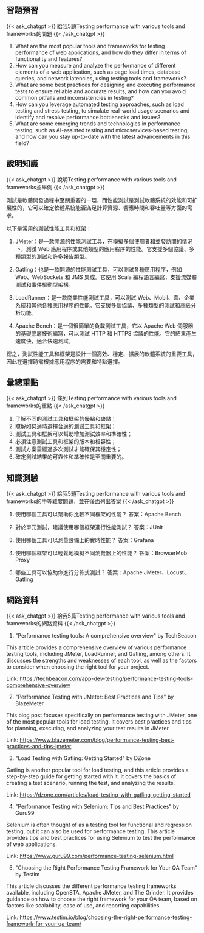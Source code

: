 ## 習題預習
{{< ask_chatgpt >}}
給我5題Testing performance with various tools and frameworks的問題
{{< /ask_chatgpt >}}



1. What are the most popular tools and frameworks for testing performance of web applications, and how do they differ in terms of functionality and features?
2. How can you measure and analyze the performance of different elements of a web application, such as page load times, database queries, and network latencies, using testing tools and frameworks?
3. What are some best practices for designing and executing performance tests to ensure reliable and accurate results, and how can you avoid common pitfalls and inconsistencies in testing?
4. How can you leverage automated testing approaches, such as load testing and stress testing, to simulate real-world usage scenarios and identify and resolve performance bottlenecks and issues?
5. What are some emerging trends and technologies in performance testing, such as AI-assisted testing and microservices-based testing, and how can you stay up-to-date with the latest advancements in this field?   

## 說明知識
{{< ask_chatgpt >}}
說明Testing performance with various tools and frameworks並舉例
{{< /ask_chatgpt >}}



測試是軟體開發過程中至關重要的一環，而性能測試是測試軟體系統的效能和可扩展性的，它可以確定軟體系統能否滿足計算資源、響應時間和吞吐量等方面的需求。

以下是常用的測試性能工具和框架：

1. JMeter：是一款開源的性能測試工具，在模擬多個使用者和並發訪問的情況下，測試 Web 應用程序或其他類型的應用程序的性能。它支援多個協議、多種類型的測試和許多報告類型。

2. Gatling：也是一款開源的性能測試工具，可以測試各種應用程序，例如 Web、WebSockets 和 JMS 集成。它使用 Scala 編程語言編寫，支援流媒體測試和事件驅動型架構。

3. LoadRunner：是一款商業性能測試工具，可以測試 Web、Mobil、雲、企業系統和其他各種應用程序的性能。它支援多個協議、多種類型的測試和高級分析功能。

4. Apache Bench：是一個很簡單的負載測試工具，它以 Apache Web 伺服器的基礎底層技術編寫，可以測試 HTTP 和 HTTPS 協議的性能。它的結果產生速度快，適合快速測試。

總之，測試性能工具和框架是設計一個高效、穩定、擴展的軟體系統的重要工具，因此在選擇時需根據應用程序的需要和特點選擇。   

## 彙總重點
{{< ask_chatgpt >}}
條列Testing performance with various tools and frameworks的重點
{{< /ask_chatgpt >}}



1. 了解不同的測試工具和框架的優點和缺點；
2. 瞭解如何適時選擇合適的測試工具和框架；
3. 測試工具和框架可以幫助增加測試效率和準確性；
4. 必須注意測試工具和框架的版本和相容性；
5. 測試方案需經過多次測試才能確保其穩定性；
6. 確定測試結果的可靠性和準確性是至關重要的。   

## 知識測驗
{{< ask_chatgpt >}}
給我5題Testing performance with various tools and frameworks的中等難度問題，並在後面列出答案
{{< /ask_chatgpt >}}



1. 使用哪個工具可以幫助你比較不同框架的性能？
答案：Apache Bench

2. 對於單元測試，建議使用哪個框架進行性能測試？
答案：JUnit

3. 使用哪個工具可以測量設備上的實時性能？
答案：Grafana

4. 使用哪個框架可以輕鬆地模擬不同瀏覽器上的性能？
答案：BrowserMob Proxy

5. 哪些工具可以協助你進行分佈式測試？
答案：Apache JMeter、Locust、Gatling   

## 網路資料
{{< ask_chatgpt >}}
給我5篇Testing performance with various tools and frameworks的網路資料
{{< /ask_chatgpt >}}



1. "Performance testing tools: A comprehensive overview" by TechBeacon

This article provides a comprehensive overview of various performance testing tools, including JMeter, LoadRunner, and Gatling, among others. It discusses the strengths and weaknesses of each tool, as well as the factors to consider when choosing the right tool for your project.

Link: https://techbeacon.com/app-dev-testing/performance-testing-tools-comprehensive-overview

2. "Performance Testing with JMeter: Best Practices and Tips" by BlazeMeter

This blog post focuses specifically on performance testing with JMeter, one of the most popular tools for load testing. It covers best practices and tips for planning, executing, and analyzing your test results in JMeter.

Link: https://www.blazemeter.com/blog/performance-testing-best-practices-and-tips-jmeter

3. "Load Testing with Gatling: Getting Started" by DZone

Gatling is another popular tool for load testing, and this article provides a step-by-step guide for getting started with it. It covers the basics of creating a test scenario, running the test, and analyzing the results.

Link: https://dzone.com/articles/load-testing-with-gatling-getting-started

4. "Performance Testing with Selenium: Tips and Best Practices" by Guru99

Selenium is often thought of as a testing tool for functional and regression testing, but it can also be used for performance testing. This article provides tips and best practices for using Selenium to test the performance of web applications.

Link: https://www.guru99.com/performance-testing-selenium.html

5. "Choosing the Right Performance Testing Framework for Your QA Team" by Testim

This article discusses the different performance testing frameworks available, including OpenSTA, Apache JMeter, and The Grinder. It provides guidance on how to choose the right framework for your QA team, based on factors like scalability, ease of use, and reporting capabilities.

Link: https://www.testim.io/blog/choosing-the-right-performance-testing-framework-for-your-qa-team/   

